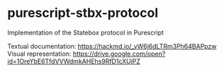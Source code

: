 # purescript-stbx-protocol

Implementation of the Statebox protocol in Purescript

Textual documentation: https://hackmd.io/_vW6j6dLTRm3Ph64BAPpzw
Visual representation: https://drive.google.com/open?id=1OreYbE6TfdVVWdmkAHEhs9RfD1cXUjPZ